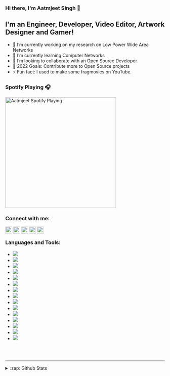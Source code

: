 ﻿### Hi there, I'm Aatmjeet Singh 👋

## I'm an Engineer, Developer, Video Editor, Artwork Designer and Gamer!

- 🔭 I’m currently working on my research on Low Power Wide Area Networks
- 🌱 I’m currently learning Computer Networks
- 👯 I’m looking to collaborate with an Open Source Developer
- 🥅 2022 Goals: Contribute more to Open Source projects
- ⚡ Fun fact: I used to make some fragmovies on YouTube.

### Spotify Playing 🎧
[<img src="https://novatorem.aatmjeet.vercel.app/api/spotify" alt="Aatmjeet Spotify Playing" width="350" />](https://open.spotify.com/user/rr1s91l488kfuirhas0fanaxr)

### Connect with me:

<!-- [<img align="left" alt="casexchange" width="22px" src="https://raw.githubusercontent.com/iconic/open-iconic/master/svg/globe.svg" />][website] -->
[<img align="left" alt="Aatmjeet  | YouTube" width="22px" src="https://cdn.jsdelivr.net/npm/simple-icons@v3/icons/youtube.svg" />][youtube]
[<img align="left" alt="Aatmjeet | LinkedIn" width="22px" src="https://cdn.jsdelivr.net/npm/simple-icons@v3/icons/linkedin.svg" />][linkedin]
[<img align="left" alt="Aatmjeet | Gmail" width="22px" src="https://cdn.jsdelivr.net/npm/simple-icons@3.6.0/icons/gmail.svg" />](mailto:aatmjeetsingh18@gmail.com?subject=[GitHub]%20Source%20Han%20Sans)
[<img align="left" alt="Aatmjeet | Steam" width="22px" src="https://cdn.jsdelivr.net/npm/simple-icons@3.6.0/icons/steam.svg" />][steam]
<!-- [<img align="left" alt="Aatmjeet | Discord" width="22px" src="https://cdn.jsdelivr.net/npm/simple-icons@3.6.0/icons/discord.svg" />][discord] -->
[<img align="left" alt="Aatmjeet | Instagram" width="22px" src="https://cdn.jsdelivr.net/npm/simple-icons@3.6.0/icons/instagram.svg" />][instagram]


<br />

### Languages and Tools:
- <img src="https://img.shields.io/badge/javascript%20-%23323330.svg?&style=for-the-badge&logo=javascript&logoColor=%23F7DF1E"/>
- <img src="https://img.shields.io/badge/typescript-%23007ACC.svg?style=for-the-badge&logo=typescript&logoColor=white"/>
- <img src="https://img.shields.io/badge/-ReactJs-61DAFB?logo=react&logoColor=white&style=for-the-badge"/>
- <img src="https://img.shields.io/badge/meteorjs-%23d74c4c.svg?style=for-the-badge&logo=meteor&logoColor=white"/>
- <img src="https://img.shields.io/badge/node.js%20-%2343853D.svg?&style=for-the-badge&logo=node.js&logoColor=white"/>
- <img src="https://img.shields.io/badge/c++%20-%2300599C.svg?&style=for-the-badge&logo=c%2B%2B&ogoColor=white"/>
- <img src="https://img.shields.io/badge/python%20-%2314354C.svg?&style=for-the-badge&logo=python&logoColor=white"/>
- <img src="https://img.shields.io/badge/flask-%23000.svg?style=for-the-badge&logo=flask&logoColor=white"/>
- <img src="https://img.shields.io/badge/django%20-%23092E20.svg?&style=for-the-badge&logo=django&logoColor=white"/>
- <img src="https://img.shields.io/badge/apache%20-%23D42029.svg?&style=for-the-badge&logo=apache&logoColor=white"/>
- <img src="https://img.shields.io/badge/Jupyter%20-%23F37626.svg?&style=for-the-badge&logo=Jupyter&logoColor=white" />
- <img src="https://img.shields.io/badge/docker%20-%230db7ed.svg?&style=for-the-badge&logo=docker&logoColor=white"/>
- <img src ="https://img.shields.io/badge/MongoDB-%234ea94b.svg?&style=for-the-badge&logo=mongodb&logoColor=white"/>
- <img src="https://img.shields.io/badge/-ElasticSearch-005571?style=for-the-badge&logo=elasticsearch"/>

- <img src="https://img.shields.io/badge/Apache%20Kafka-000?style=for-the-badge&logo=apachekafka">
<br />
<br />

---

<details>
  <summary>:zap: Github Stats</summary>

  <img align="left" alt="Aatmjeet's Github Stats" src="https://github-readme-stats.codestackr.vercel.app/api?username=Aatmjeet&show_icons=true&hide_border=true" />

</details>

[instagram]: https://www.instagram.com/_aatmjeet/
[website]: https://www.thecasexchange.xyz
[youtube]: https://youtube.com/channel/UC731rVdynjhOrva2rYdV5uw
[linkedin]: https://linkedin.com/in/aatmjeet-singh
[steam]: https://steamcommunity.com/id/satant180799
[discord]: https://discord.gg/sdzhHE
